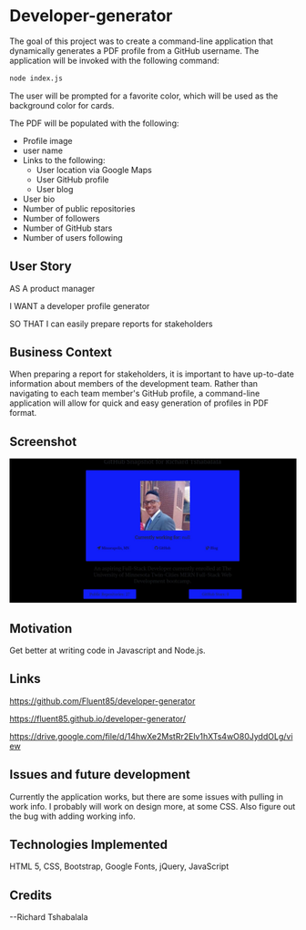 # Developer-generator

The goal of this project was to create a command-line application that dynamically generates a PDF profile from a GitHub username. The application will be invoked with the following command:

```sh
node index.js
```

The user will be prompted for a favorite color, which will be used as the background color for cards.

The PDF will be populated with the following:

* Profile image
* user name
* Links to the following:
  * User location via Google Maps
  * User GitHub profile
  * User blog
* User bio
* Number of public repositories
* Number of followers
* Number of GitHub stars
* Number of users following


## User Story

AS A product manager

I WANT a developer profile generator

SO THAT I can easily prepare reports for stakeholders

## Business Context

When preparing a report for stakeholders, it is important to have up-to-date information about members of the development team. Rather than navigating to each team member's GitHub profile, a command-line application will allow for quick and easy generation of profiles in PDF format.

## Screenshot


<img src="assets/images/github.JPG" alt="github profile image">


## Motivation

Get better at writing code in Javascript and Node.js. 

## Links

https://github.com/Fluent85/developer-generator

https://fluent85.github.io/developer-generator/

https://drive.google.com/file/d/14hwXe2MstRr2Elv1hXTs4wO80JyddOLg/view

## Issues and future development

Currently the application works, but there are some issues with pulling in work info.  I probably will work on design more, at some CSS.  Also figure out the bug with adding working info.

## Technologies Implemented

HTML 5, CSS, Bootstrap, Google Fonts, jQuery, JavaScript   



## Credits

--Richard Tshabalala